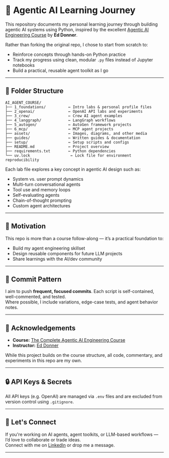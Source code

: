 # 🧠 Agentic AI Learning Journey

This repository documents my personal learning journey through building agentic AI systems using Python, inspired by the excellent [Agentic AI Engineering Course](https://www.udemy.com/course/the-complete-agentic-ai-engineering-course/) by **Ed Donner**.

Rather than forking the original repo, I chose to start from scratch to:
- Reinforce concepts through hands-on Python practice
- Track my progress using clean, modular `.py` files instead of Jupyter notebooks
- Build a practical, reusable agent toolkit as I go

---

## 📁 Folder Structure

```
AI_AGENT_COURSE/
├── 1_foundations/          ← Intro labs & personal profile files
├── 2_openai/               ← OpenAI API labs and experiments
├── 3_crew/                 ← Crew AI agent examples
├── 4_langgraph/            ← LangGraph workflows
├── 5_autogen/              ← AutoGen framework projects
├── 6_mcp/                  ← MCP agent projects
├── assets/                 ← Images, diagrams, and other media
├── guides/                 ← Written guides & documentation
├── setup/                  ← Setup scripts and configs
├── README.md               ← Project overview
├── requirements.txt        ← Python dependencies
└── uv.lock                  ← Lock file for environment reproducibility
```





Each lab file explores a key concept in agentic AI design such as:
- System vs. user prompt dynamics
- Multi-turn conversational agents
- Tool use and memory loops
- Self-evaluating agents
- Chain-of-thought prompting
- Custom agent architectures

---

## 🚀 Motivation

This repo is more than a course follow-along — it’s a practical foundation to:
- Build my agent engineering skillset
- Design reusable components for future LLM projects
- Share learnings with the AI/dev community

---

## 📅 Commit Pattern

I aim to push **frequent, focused commits**. Each script is self-contained, well-commented, and tested.  
Where possible, I include variations, edge-case tests, and agent behavior notes.

---

## 🧠 Acknowledgements

- **Course:** [The Complete Agentic AI Engineering Course](https://www.udemy.com/course/the-complete-agentic-ai-engineering-course/)
- **Instructor:** [Ed Donner](https://www.linkedin.com/in/edonner/)

While this project builds on the course structure, all code, commentary, and experiments in this repo are my own.

---

## 🔒 API Keys & Secrets

All API keys (e.g. OpenAI) are managed via `.env` files and are excluded from version control using `.gitignore`.

---

## 🤝 Let's Connect

If you're working on AI agents, agent toolkits, or LLM-based workflows — I’d love to collaborate or trade ideas.  
Connect with me on [LinkedIn](https://www.linkedin.com/in/jayrajvparmar/) or drop me a message.

---

